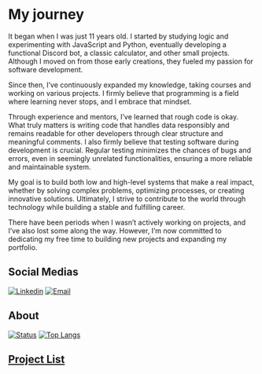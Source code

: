 # My journey
It began when I was just 11 years old. I started by studying logic and experimenting with JavaScript and Python, eventually developing a functional Discord bot, a classic calculator, and other small projects. Although I moved on from those early creations, they fueled my passion for software development.

Since then, I’ve continuously expanded my knowledge, taking courses and working on various projects. I firmly believe that programming is a field where learning never stops, and I embrace that mindset.

Through experience and mentors, I’ve learned that rough code is okay. What truly matters is writing code that handles data responsibly and remains readable for other developers through clear structure and meaningful comments. I also firmly believe that testing software during development is crucial. Regular testing minimizes the chances of bugs and errors, even in seemingly unrelated functionalities, ensuring a more reliable and maintainable system.

My goal is to build both low and high-level systems that make a real impact, whether by solving complex problems, optimizing processes, or creating innovative solutions. Ultimately, I strive to contribute to the world through technology while building a stable and fulfilling career.

There have been periods when I wasn’t actively working on projects, and I’ve also lost some along the way. However, I’m now committed to dedicating my free time to building new projects and expanding my portfolio.

## Social Medias
[![Linkedin](https://img.shields.io/badge/LinkedIn-0077B5?style=for-the-badge&logo=linkedin&logoColor=white)](https://www.linkedin.com/in/guilherme-comunian-a33671281/)
[![Email](https://img.shields.io/badge/Gmail-D14836?style=for-the-badge&logo=gmail&logoColor=white)](https://guilhermerscomunian@gmail.com)


## About
<div width="400px" justify-content="space-around" margin="auto">
  
[![Status](https://github-readme-stats.vercel.app/api?username=Twoguini&show_icons=true&theme=cobalt)](https://github.com/Twoguini/github-readme-stats)
[![Top Langs](https://github-readme-stats.vercel.app/api/top-langs/?username=Twoguini&layout=donut&theme=cobalt&show_icons=true)](https://github.com/Twoguini/github-readme-stats)

</div>

## [Project List](ProjectList/README.md)
